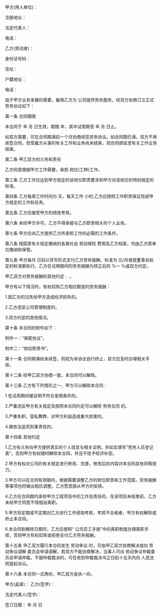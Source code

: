 
 


甲方(用人单位)：


注册地址：


法定代表人：


电话：


乙方(劳动者)：


身份证号码：


住址：


户籍地址：


电话：


由于甲方业务发展的需要，雇用乙方为 公司提供劳务服务，经双方协商订立正式劳务协议如下：


第一条 合同期限


本合同于 年 月 日生效，期限 年，其中试用期至 年 月 日止。


如双方需要，可在合同期满前一个月协商续签劳务协议。如合同期已满，双方不再续签合同，但受雇方从事的有关工作和业务尚未结束，则合同顺延至有关工作业务结束。


第二条 甲乙双方的义务和责任


乙方同意根据甲方工作需要，承担 岗位(工种)工作。


第三条 乙方工作应达到甲方规定的该岗位职责要求和甲方对该岗位的特别规定的标准。


第四条 乙方每周工作时间为 天，每天工作 小时;乙方应按照工作职责保证完成甲方规定的工作和任务。


第五条 乙方应接受甲方的绩效考核。


第六条 未经甲方许可，乙方不得承接与乙方职责相关的个人业务。


第七条 甲方应向乙方提供乙方所承担工作的必需的工作条件。


第八条 按国家有关规定缴纳的各类社会
劳动保险
费用及乙方档案，均由乙方原单位缴纳和保管。


第九条 甲方每月 日前以货币形式支付乙方劳务报酬，标准为 元/月或按董事会拟定的标准额执行。乙方在试用期间的劳务报酬为转正后的 %～ %或双方约定。


甲乙双方对劳务报酬的其他约定： 。


甲方有以下情况时，有权扣除乙方相应额度的劳务报酬：


1.因乙方的过失给甲方造成经济损失的。


2.乙方违反公司管理制度的。


3.双方约定的其他情况。


第十条 本合同的附件如下：


附件一：“保密协议”。


附件二：“岗位职责书”。


第十一条 合同期满如未续签，则视为本协议自行终止，双方应及时办理相关手续。


第十二条 经甲乙双方协商一致，本合同可以解除。


第十三条 乙方有下列情形之一，甲方可以解除本合同：


1.在试用期间被证明不符合录用条件的。


2.严重违反甲方有关规定及按照本合同约定可以解除
劳务合同
的。


3.严重失职，营私舞弊，对甲方利益造成重大损害的。


4.被依法追究刑事责任的。


第十四条 其他约定


1.乙方有义务向甲方提供真实的个人信息与相关证明，并如实填写“劳务人员登记表”，否则甲方有权随时解除本合同，并且不给予经济补偿。


2.甲方有权对公司的有关规定进行修改、完善，修改后的内容对本合同具有同等效力。


3.甲方可以在合同有效期内，根据需要调整乙方的岗位职责和工作范围，劳务报酬等事项也将做出相应调整。乙方愿意服从甲方的安排。


4.乙方在合同期内承担甲方工程项目中的工作及责任的，在该项目未结束前，乙方未经甲方同意不得擅自离职。


5.甲方将定期或不定期对乙方进行工作绩效考核，考核不合格者，甲方有权解除或终止本合同。


6.本合同到解除日期时，乙方应按照“ 公司员工手册”中的离职制度办理离职手续，否则甲方有权扣除或拒绝支付乙方劳务报酬。


第十五条 甲乙双方履行本合同发生
劳动争议
时，可由甲乙双方协商解决或向 
劳动争议调解
委员会申请调解，若双方不能协商解决，当事人可向 劳动争议仲裁委员会申请仲裁。不服仲裁裁决的，可在收到仲裁裁决书之日起十五天内向 人民法院提起诉讼。


第十六条 本合同一式两份，甲乙双方各执一份。


甲方(盖章)： 乙方(签字)：


法定代表人(签字)：


签订日期： 年 月 日
 


 

 
 
 
 
 
  


  
 

  


  


  
 
 
 
 

